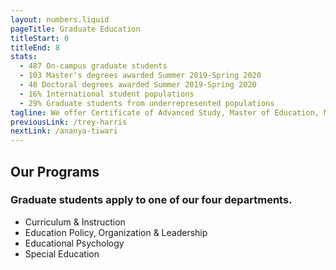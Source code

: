 ```yaml
---
layout: numbers.liquid
pageTitle: Graduate Education
titleStart: 0
titleEnd: 8
stats: 
  - 487 On-campus graduate students
  - 103 Master's degrees awarded Summer 2019-Spring 2020
  - 48 Doctoral degrees awarded Summer 2019-Spring 2020
  - 16% International student populations
  - 29% Graduate students from underrepresented populations
tagline: We offer Certificate of Advanced Study, Master of Education, Master of Science, Master of Arts, Doctorate of Education, and Doctorate of Philosophy degrees. Our graduate students exemplify leadership in educational research and practice across disciplines.
previousLink: /trey-harris
nextLink: /ananya-tiwari
---
```


## Our Programs

### Graduate students apply to one of our four departments.
* Curriculum & Instruction
* Education Policy, Organization & Leadership
* Educational Psychology
* Special Education
